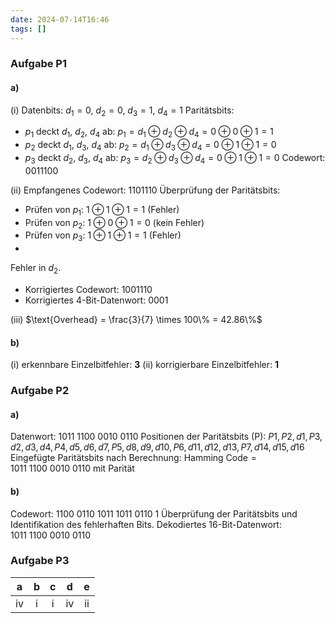 ```yaml
---
date: 2024-07-14T16:46
tags: []
---
```

### Aufgabe P1
#### a)
(i)
Datenbits: $d_1 = 0$, $d_2 = 0$, $d_3 = 1$, $d_4 = 1$
Paritätsbits:
- $p_1$ deckt $d_1$, $d_2$, $d_4$ ab: $p_1 = d_1 \oplus d_2 \oplus d_4 = 0 \oplus 0 \oplus 1 = 1$
- $p_2$ deckt $d_1$, $d_3$, $d_4$ ab: $p_2 = d_1 \oplus d_3 \oplus d_4 = 0 \oplus 1 \oplus 1 = 0$
- $p_3$ deckt $d_2$, $d_3$, $d_4$ ab: $p_3 = d_2 \oplus d_3 \oplus d_4 = 0 \oplus 1 \oplus 1 = 0$
Codewort: $0011100$

(ii)
Empfangenes Codewort: $1101110$
Überprüfung der Paritätsbits:
- Prüfen von $p_1$: $1 \oplus 1 \oplus 1 = 1$ (Fehler)
- Prüfen von $p_2$: $1 \oplus 0 \oplus 1 = 0$ (kein Fehler)
- Prüfen von $p_3$: $1 \oplus 1 \oplus 1 = 1$ (Fehler)
- 
Fehler in $d_2$.
- Korrigiertes Codewort: $1001110$
- Korrigiertes 4-Bit-Datenwort: $0001$

(iii)
$\text{Overhead} = \frac{3}{7} \times 100\% = 42.86\%$

#### b)
(i) erkennbare Einzelbitfehler: **3**
(ii) korrigierbare Einzelbitfehler: **1**

### Aufgabe P2

#### a)
Datenwort: $1011\ 1100\ 0010\ 0110$
Positionen der Paritätsbits (P): $P1, P2, d1, P3, d2, d3, d4, P4, d5, d6, d7, P5, d8, d9, d10, P6, d11, d12, d13, P7, d14, d15, d16$
Eingefügte Paritätsbits nach Berechnung: 
$\text{Hamming Code} = 1011\ 1100\ 0010\ 0110\ \text{mit Parität}$

#### b)
Codewort: $1100\ 0110\ 1011\ 1011\ 0110\ 1$
Überprüfung der Paritätsbits und Identifikation des fehlerhaften Bits.
Dekodiertes 16-Bit-Datenwort: $1011\ 1100\ 0010\ 0110$
### Aufgabe P3
| a   | b   | c   | d   |  e  |
| :-: | :-: | :-: | :-: | :-: |
| iv  | i   | i   | iv  | ii  |